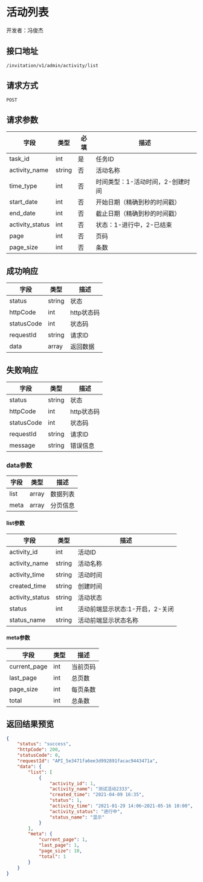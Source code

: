 # 活动列表

开发者：冯俊杰

## 接口地址

`/invitation/v1/admin/activity/list`

## 请求方式

`POST`

## 请求参数

| 字段 | 类型   | 必填 | 描述     |
| ---- | ------ | ---- | -------- |
| task_id   | int    | 是   | 任务ID   |
| activity_name   | string    | 否   | 活动名称   |
| time_type   | int    | 否   | 时间类型：1-活动时间，2-创建时间   |
| start_date   | int    | 否   | 开始日期（精确到秒的时间戳）   |
| end_date   | int    | 否   | 截止日期（精确到秒的时间戳）   |
| activity_status   | int    | 否   | 状态：1-进行中，2-已结束   |
| page   | int    | 否   | 页码   |
| page_size   | int    | 否   | 条数   |

## 成功响应

| 字段       | 类型    | 描述        |
| ---------- | ------- | ----------- |
| status    | string  | 状态    |
| httpCode     | int  | http状态码    |
| statusCode | int  | 状态码 |
| requestId | string  | 请求ID |
| data  | array  | 返回数据      |

## 失败响应

| 字段       | 类型    | 描述        |
| ---------- | ------- | ----------- |
| status    | string  | 状态    |
| httpCode     | int  | http状态码    |
| statusCode | int  | 状态码 |
| requestId | string  | 请求ID |
| message  | string  | 错误信息      |

### data参数

| 字段 | 类型 | 描述 |
| --- | --- | --- |
| list | array | 数据列表 |
| meta | array | 分页信息 |

#### list参数

| 字段 | 类型 | 描述 |
| --- | --- | --- |
| activity_id | int | 活动ID |
| activity_name | string | 活动名称 |
| activity_time | string | 活动时间 |
| created_time | string | 创建时间 |
| activity_status | string | 活动状态 |
| status | int | 活动前端显示状态:1-开启，2-关闭 |
| status_name | string | 活动前端显示状态名称 |

#### meta参数

| 字段 | 类型 | 描述 |
| --- | --- | --- |
| current_page | int | 当前页码 |
| last_page | int | 总页数 |
| page_size | int | 每页条数 |
| total | int | 总条数 |

## 返回结果预览

```json
{
    "status": "success",
    "httpCode": 200,
    "statusCode": 0,
    "requestId": "API_5e3471fa6ee3d992891facac9443471a",
    "data": {
        "list": [
            {
                "activity_id": 1,
                "activity_name": "测试活动2333",
                "created_time": "2021-04-09 16:35",
                "status": 1,
                "activity_time": "2021-01-29 14:06~2021-05-16 10:00",
                "activity_status": "进行中",
                "status_name": "显示"
            }
        ],
        "meta": {
            "current_page": 1,
            "last_page": 1,
            "page_size": 10,
            "total": 1
        }
    }
}
```